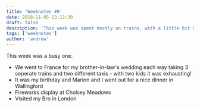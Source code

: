 ```yaml
---
title: 'Weeknotes #8'
date: 2018-11-05 13:13:30
draft: false
description: 'This week was spent mostly on trains, with a little bit of wedding and birthday in between.'
tags: ['weeknotes']
author: 'andrew'
---
```


This week was a busy one.

-   We went to France for my brother-in-law's wedding each way taking 3 seperate trains and two different taxis - with two kids it was exhausting!
-   It was my birthday and Marion and I went out for a nice dinner in Wallingford
-   Fireworks display at Cholsey Meadows
-   Visited my Bro in London
